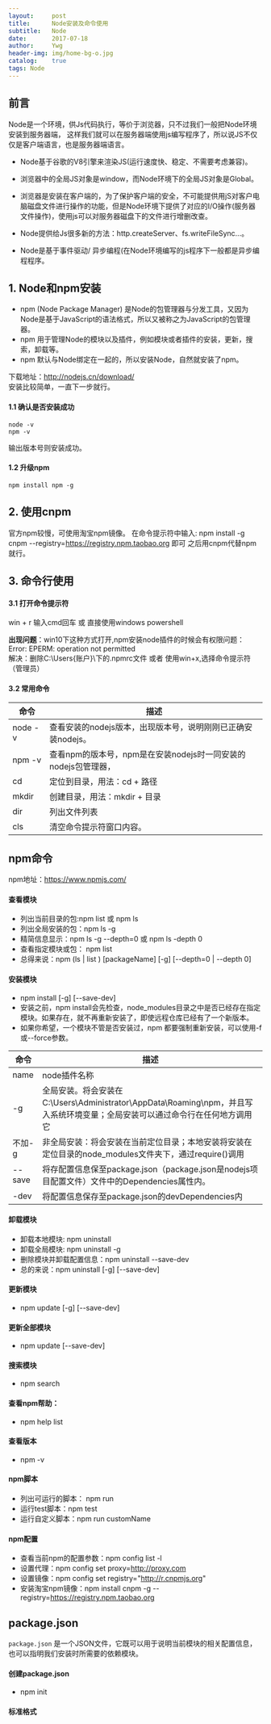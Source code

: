 ```yaml
---
layout:     post
title:      Node安装及命令使用
subtitle:   Node
date:       2017-07-18
author:     Ywg
header-img: img/home-bg-o.jpg
catalog:    true
tags: Node
---
```


## 前言
Node是一个环境，供Js代码执行，等价于浏览器，只不过我们一般把Node环境安装到服务器端，
        这样我们就可以在服务器端使用js编写程序了，所以说JS不仅仅是客户端语言，也是服务器端语言。
        
- Node基于谷歌的V8引擎来渲染JS(运行速度快、稳定、不需要考虑兼容)。

- 浏览器中的全局JS对象是window，而Node环境下的全局JS对象是Global。

- 浏览器是安装在客户端的，为了保护客户端的安全，不可能提供用jS对客户电脑磁盘文件进行操作的功能，但是Node环境下提供了对应的I/O操作(服务器文件操作)，使用js可以对服务器磁盘下的文件进行增删改查。

- Node提供给Js很多新的方法：http.createServer、fs.writeFileSync...。

- Node是基于事件驱动/ 异步编程(在Node环境编写的js程序下一般都是异步编程程序。

## 1. Node和npm安装
- npm (Node Package Manager) 是Node的包管理器与分发工具，又因为Node是基于JavaScript的语法格式，所以又被称之为JavaScript的包管理器。
- npm 用于管理Node的模块以及插件，例如模块或者插件的安装，更新，搜索，卸载等。
- npm 默认与Node绑定在一起的，所以安装Node，自然就安装了npm。

下载地址：http://nodejs.cn/download/  <br>
安装比较简单，一直下一步就行。 

#### 1.1 确认是否安装成功
``` 
node -v
npm -v
``` 
输出版本号则安装成功。

#### 1.2 升级npm
``` 
npm install npm -g
``` 

## 2. 使用cnpm
官方npm较慢，可使用淘宝npm镜像。
在命令提示符中输入: npm install -g cnpm --registry=https://registry.npm.taobao.org 即可
之后用cnpm代替npm就行。

## 3. 命令行使用
#### 3.1 打开命令提示符
win + r 输入cmd回车 或 直接使用windows powershell<br>

**出现问题**：win10下这种方式打开,npm安装node插件的时候会有权限问题：Error: EPERM: operation not permitted <br>
解决：删除C:\Users\{账户}\下的.npmrc文件 或者  使用win+x,选择命令提示符（管理员）

#### 3.2 常用命令

命令 | 描述
------------ | -------------
node -v | 查看安装的nodejs版本，出现版本号，说明刚刚已正确安装nodejs。
npm -v | 查看npm的版本号，npm是在安装nodejs时一同安装的nodejs包管理器，
cd | 定位到目录，用法：cd + 路径 
mkdir | 创建目录，用法：mkdir + 目录
dir | 列出文件列表
cls | 清空命令提示符窗口内容。

## npm命令
npm地址：https://www.npmjs.com/

#### 查看模块
- 列出当前目录的包:npm list 或 npm ls
- 列出全局安装的包：npm ls -g 
- 精简信息显示：npm ls -g --depth=0 或 npm ls -depth 0
- 查看指定模块或包： npm list <packageName>
- 总得来说：npm (ls | list ) [packageName] [-g] [--depth=0 | --depth 0]

#### 安装模块
- npm install <packageName> [-g] [--save-dev] <br>
- 安装之前，npm install会先检查，node_modules目录之中是否已经存在指定模块。如果存在，就不再重新安装了，即使远程仓库已经有了一个新版本。
- 如果你希望，一个模块不管是否安装过，npm 都要强制重新安装，可以使用-f或--force参数。

命令 | 描述
------------ | -------------
name | node插件名称
-g | 全局安装。将会安装在C:\Users\Administrator\AppData\Roaming\npm，并且写入系统环境变量；全局安装可以通过命令行在任何地方调用它
不加-g | 非全局安装：将会安装在当前定位目录；本地安装将安装在定位目录的node_modules文件夹下，通过require()调用
--save | 将存配置信息保至package.json（package.json是nodejs项目配置文件）文件中的Dependencies属性内。
-dev | 将配置信息保存至package.json的devDependencies内

#### 卸载模块
- 卸载本地模块: npm uninstall <packageName>
- 卸载全局模块: npm uninstall <packageName> -g
- 删除模块并卸载配置信息：npm uninstall <packageName> --save-dev
- 总的来说：npm uninstall <npm list name> [-g] [--save-dev] 

#### 更新模块
- npm update <packageName> [-g] [--save-dev] 

#### 更新全部模块
- npm update [--save-dev] 

#### 搜索模块
- npm search <packageName>

#### 查看npm帮助：
- npm help list

#### 查看版本
- npm -v

#### npm脚本
- 列出可运行的脚本： npm run
- 运行test脚本：npm test
- 运行自定义脚本：npm run customName

#### npm配置
- 查看当前npm的配置参数：npm config list -l
- 设置代理：npm config set proxy=http://proxy.com
- 设置镜像：npm config set registry="http://r.cnpmjs.org"
- 安装淘宝npm镜像：npm install cnpm -g --registry=https://registry.npm.taobao.org

## package.json
`package.json` 是一个JSON文件，它既可以用于说明当前模块的相关配置信息，也可以指明我们安装时所需要的依赖模块。
#### 创建package.json
- npm init

#### 标准格式

